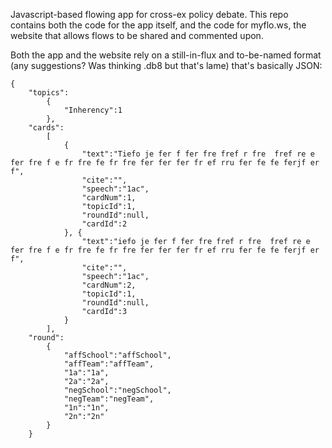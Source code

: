 Javascript-based flowing app for cross-ex policy debate. This repo contains both the code for the app itself, and the code for myflo.ws, the website that allows flows to be shared and commented upon.

Both the app and the website rely on a still-in-flux and to-be-named format (any suggestions? Was thinking .db8 but that's lame) that's basically JSON:

    {
        "topics":
            {
                "Inherency":1
            },
        "cards":
            [
                {
                    "text":"Tiefo je fer f fer fre fref r fre  fref re e fer fre f e fr fre fe fr fre fer fer fer fr ef rru fer fe fe ferjf er f",
                    "cite":"",
                    "speech":"1ac",
                    "cardNum":1,
                    "topicId":1,
                    "roundId":null,
                    "cardId":2
                }, {
                    "text":"iefo je fer f fer fre fref r fre  fref re e fer fre f e fr fre fe fr fre fer fer fer fr ef rru fer fe fe ferjf er f",
                    "cite":"",
                    "speech":"1ac",
                    "cardNum":2,
                    "topicId":1,
                    "roundId":null,
                    "cardId":3
                }
            ],
        "round":
            {
                "affSchool":"affSchool",
                "affTeam":"affTeam",
                "1a":"1a",
                "2a":"2a",
                "negSchool":"negSchool",
                "negTeam":"negTeam",
                "1n":"1n",
                "2n":"2n"
            }
        }
